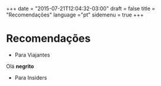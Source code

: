 +++
date = "2015-07-21T12:04:32-03:00"
draft = false
title = "Recomendações"
language ="pt"
sidemenu = true
+++

# Recomendações

  * Para Viajantes

Olá **negrito**

  * Para Insiders
  
